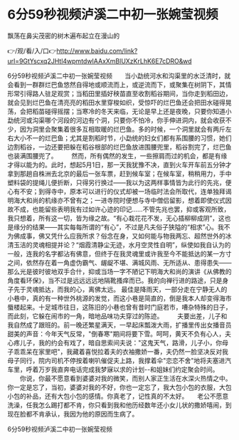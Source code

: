 # 6分59秒视频泸溪二中初一张婉莹视频
飘荡在鼻尖茂密的树木遍布起立在漫山的

👉/观/看/入/口👉http://www.baidu.com/link?url=9GtYscxq2JHtl4wpmtdwIAAxXmBlUXzKrLhK6E7cDRO&wd

6分59秒视频泸溪二中初一张婉莹视频　　当小勐统河水和沟渠里的水泛清时，就会看到一群群烂巴鱼悠然自得地或顺流而上，或逆流而下，或聚集在树阴下，其情形常引得路人驻足观赏；当稻田里插好秧苗直至收割稻谷期间，当你走到稻田边，就会见到烂巴鱼在清亮亮的稻田水里穿梭如织，受惊吓的烂巴鱼还会把田水碰得晃荡，会把稻苗碰得摇摆；当寒冷的冬天来临，无论是早上还是夜晚，只要你知道小勐统河或沟渠哪个河段的河边有个洞，只要你不怕冷，你手伸进洞内，就会收获不少，因为洞里会聚集着很多互相取暖的烂巴鱼。多的时候，一个洞里就会有两斤左右大小不一的烂巴鱼；尤其是割稻时节，小勐统的妇女们都有系围腰的习惯，她们边割稻谷，一边还要把躲在稻谷根部的烂巴鱼放进围腰兜里，稻谷割完了，烂巴鱼也装满围腰兜了。
　　然而，所有偶然的发生，一些擦肩而过的机会，都是有缘才得以能为的。此时，想起5月1日，那一天我犹豫不决，直到火车开车前五分钟才拿到那趟自株洲去北京的最后一张车票，赶到候车室；在候车室，稍稍用力，手中塑料袋的提绳儿便折断，只得另行换过——我以为这两样事情皆为此行的先兆，便心有不安；到得寺中，原本可以进行的仪式却被一场临时法会所取代，连单独拜谒明海大和尚的机缘亦不曾有之；一进寺院时便想与寺中僧侣留影，想着即使仪式因故不成，也能留些表明我有过如许心迹的印记……不管先兆也罢，抑或客观所致，我只想着，所有这一切，皆为缘之故。“有心栽花花不发，无心插柳柳成阴”，这也是缘分的结果——其实每每所谓的“有心”，不过是凡夫俗子狭隘的“相求”心。我不为佛成事，佛又凭什么应我所求？俗念在身，又如何能与物我两忘、超然世外的冰清玉洁的灵魂相提并论？“烟霞清静尘无迹，水月空灵性自明”，纵使如我自认为的一般，连我的名字都沾有佛意，但终于在我灵魂里或许我至今不能抵达的某一方寸之间，依然存在着一角虚伪霸气、龌龊不堪、满城风雨、无所适从、患得患失——那么光是彼时彼地双手合什，抑或当场一字不陋记下明海大和尚的演讲《从佛教的角度看环保》，当不过是远远远远地隔靴搔痒而已。我的向禅行进的路途，只是身子先于灵魂抵达，而我的心，离佛太远。
最佳是降雨天，一部分走在宁静无人的小巷中，真的有一种世外桃源的发觉，而这小巷是简直的，倒是我本人却变得海市蜃楼起来。十足城市往日，这陈旧的小巷也曾有昔时门庭若市，嘈杂特殊的日子，而此刻，它躲在闹市的一角，暗地品味功夫穿过的陈迹。
　　夫要出差，儿子和我自然成了跟班的。前一晚还繁星满天，一早起床瓢泼大雨，扩播里传出女播音员甜美的声音：今年天气反常，"倒春寒"期间将要下雪。呵呵，黄天不负有心人，夫心疼儿子，我的约会有戏了，暗自思索间夫说："这鬼天气，路滑，儿子小，你母子乖乖呆在家里吧"，我藏着喜悦拉着夫的衣袖撒娇一番，夫仍然一脸坚决反对我母子同行，院内司机不停按着喇叭催促夫上路，我撑着伞"恋恋不舍"地将夫塞进汽车里，呼着万岁我直奔电话完成我梦寐以求的计划--和姐妹们约定聚会时间。
　　你说，你最不愿意看到婆婆对我的微笑，而别人家正生活在水深火热情之中。你一定是忘了，当初，婆婆对我的不好，你也一定忘了，我大包小包的衣服，大包小包的补品，还有大包小包的感情。你真老了，记性真的不太好。　　老公不愿意洗澡，任我怎么踢打都不肯，你只看到我和他历经数年还小女儿状的撒娇嘻闹，到现在脸都不肯承认，我因为他的原因而生病了。

6分59秒视频泸溪二中初一张婉莹视频
